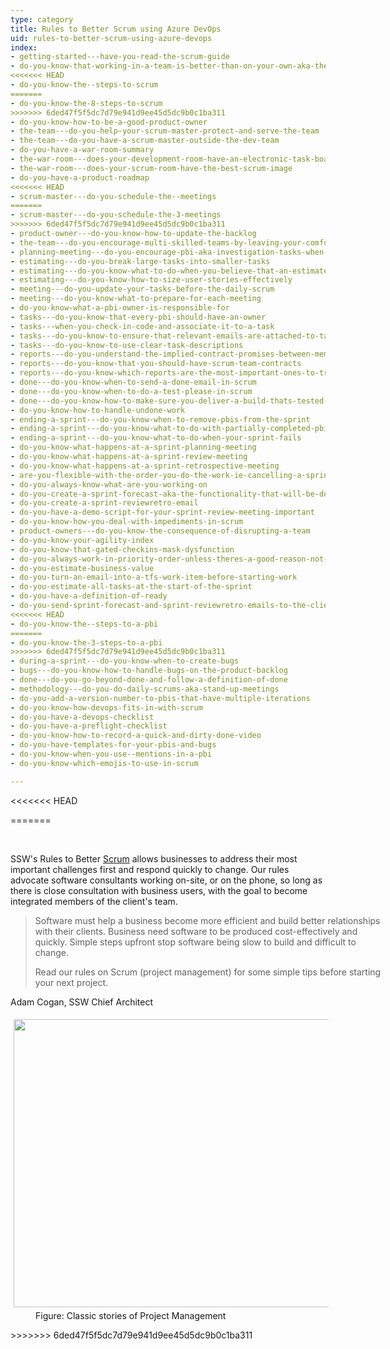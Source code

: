 ```yaml
---
type: category
title: Rules to Better Scrum using Azure DevOps
uid: rules-to-better-scrum-using-azure-devops
index:
- getting-started---have-you-read-the-scrum-guide
- do-you-know-that-working-in-a-team-is-better-than-on-your-own-aka-the-ben-darwin-rule
<<<<<<< HEAD
- do-you-know-the--steps-to-scrum
=======
- do-you-know-the-8-steps-to-scrum
>>>>>>> 6ded47f5f5dc7d79e941d9ee45d5dc9b0c1ba311
- do-you-know-how-to-be-a-good-product-owner
- the-team---do-you-help-your-scrum-master-protect-and-serve-the-team
- the-team---do-you-have-a-scrum-master-outside-the-dev-team
- do-you-have-a-war-room-summary
- the-war-room---does-your-development-room-have-an-electronic-task-board-physical-is-ok-too-for-small-co-located-teams
- the-war-room---does-your-scrum-room-have-the-best-scrum-image
- do-you-have-a-product-roadmap
<<<<<<< HEAD
- scrum-master---do-you-schedule-the--meetings
=======
- scrum-master---do-you-schedule-the-3-meetings
>>>>>>> 6ded47f5f5dc7d79e941d9ee45d5dc9b0c1ba311
- product-owner---do-you-know-how-to-update-the-backlog
- the-team---do-you-encourage-multi-skilled-teams-by-leaving-your-comfort-zone
- planning-meeting---do-you-encourage-pbi-aka-investigation-tasks-when-a-pbi-is-inestimable
- estimating---do-you-break-large-tasks-into-smaller-tasks
- estimating---do-you-know-what-to-do-when-you-believe-that-an-estimate-for-a-task-seems-risky-or-low-and-you-are-tempted-to-add-some-contingency
- estimating---do-you-know-how-to-size-user-stories-effectively
- meeting---do-you-update-your-tasks-before-the-daily-scrum
- meeting---do-you-know-what-to-prepare-for-each-meeting
- do-you-know-what-a-pbi-owner-is-responsible-for
- tasks---do-you-know-that-every-pbi-should-have-an-owner
- tasks---when-you-check-in-code-and-associate-it-to-a-task
- tasks---do-you-know-to-ensure-that-relevant-emails-are-attached-to-tasks
- tasks---do-you-know-to-use-clear-task-descriptions
- reports---do-you-understand-the-implied-contract-promises-between-members-of-the-scrum-team
- reports---do-you-know-that-you-should-have-scrum-team-contracts
- reports---do-you-know-which-reports-are-the-most-important-ones-to-track-your-progress
- done---do-you-know-when-to-send-a-done-email-in-scrum
- done---do-you-know-when-to-do-a-test-please-in-scrum
- done---do-you-know-how-to-make-sure-you-deliver-a-build-thats-tested-every-sprint
- do-you-know-how-to-handle-undone-work
- ending-a-sprint---do-you-know-when-to-remove-pbis-from-the-sprint
- ending-a-sprint---do-you-know-what-to-do-with-partially-completed-pbi
- ending-a-sprint---do-you-know-what-to-do-when-your-sprint-fails
- do-you-know-what-happens-at-a-sprint-planning-meeting
- do-you-know-what-happens-at-a-sprint-review-meeting
- do-you-know-what-happens-at-a-sprint-retrospective-meeting
- are-you-flexible-with-the-order-you-do-the-work-ie-cancelling-a-sprint
- do-you-always-know-what-are-you-working-on
- do-you-create-a-sprint-forecast-aka-the-functionality-that-will-be-developed-during-the-sprint
- do-you-create-a-sprint-reviewretro-email
- do-you-have-a-demo-script-for-your-sprint-review-meeting-important
- do-you-know-how-you-deal-with-impediments-in-scrum
- product-owners---do-you-know-the-consequence-of-disrupting-a-team
- do-you-know-your-agility-index
- do-you-know-that-gated-checkins-mask-dysfunction
- do-you-always-work-in-priority-order-unless-theres-a-good-reason-not-to
- do-you-estimate-business-value
- do-you-turn-an-email-into-a-tfs-work-item-before-starting-work
- do-you-estimate-all-tasks-at-the-start-of-the-sprint
- do-you-have-a-definition-of-ready
- do-you-send-sprint-forecast-and-sprint-reviewretro-emails-to-the-client
<<<<<<< HEAD
- do-you-know-the--steps-to-a-pbi
=======
- do-you-know-the-3-steps-to-a-pbi
>>>>>>> 6ded47f5f5dc7d79e941d9ee45d5dc9b0c1ba311
- during-a-sprint---do-you-know-when-to-create-bugs
- bugs---do-you-know-how-to-handle-bugs-on-the-product-backlog
- done---do-you-go-beyond-done-and-follow-a-definition-of-done
- methodology---do-you-do-daily-scrums-aka-stand-up-meetings
- do-you-add-a-version-number-to-pbis-that-have-multiple-iterations
- do-you-know-how-devops-fits-in-with-scrum
- do-you-have-a-devops-checklist
- do-you-have-a-preflight-checklist
- do-you-know-how-to-record-a-quick-and-dirty-done-video
- do-you-have-templates-for-your-pbis-and-bugs
- do-you-know-when-you-use--mentions-in-a-pbi
- do-you-know-which-emojis-to-use-in-scrum

---
```

<<<<<<< HEAD


=======
<p>​​​​​​​​​​​<br></p>
<p>SSW&#39;s Rules to Better <a href="http://www.ssw.com.au/ssw/Consulting/Scrum.aspx">Scrum​</a>​&#160;allows businesses to address their most important challenges first and respond quickly to change. Our rules advocate software consultants working on-site, or on the phone, so long as there is close consultation with business users, with the goal to become integrated members of the client&#39;s team.​​<br/></p> 
<div class="quoteRightWrap" style="width: 600px;"> 
   <blockquote> 
      <p>Software must help a business become more efficient and build better relationships with their clients. Business need software to be produced cost-effectively and quickly. Simple steps upfront stop software being slow to build and difficult to change. </p> 
      <p>Read our rules on Scrum&#160;(project management) for some simple tips before starting your next project. </p> 
   </blockquote> 
   <p>Adam Cogan, SSW Chief Architect</p> 
</div> 
<dl class="image"> 
   <dt> 
      <img src="/PublishingImages/ProjectManagementSummary_Small.jpg" border="0" alt="" style="margin: 5px; width: 600px; height: 461px;"/>
   </dt> 
   <dd>Figure: Classic stories of Project Management </dd> 
</dl>
>>>>>>> 6ded47f5f5dc7d79e941d9ee45d5dc9b0c1ba311

